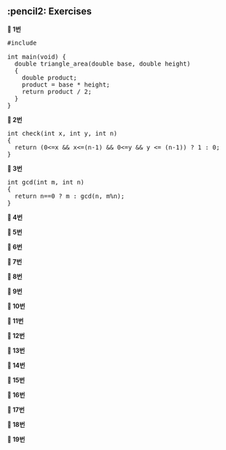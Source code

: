 <h2>:pencil2: Exercises</h2>

**:pushpin: 1번**

<pre>
#include <stdio.h>

int main(void) {
  double triangle_area(double base, double height)
  {
    double product;
    product = base * height;
    return product / 2;
  }
}
</pre>

**:pushpin: 2번**

<pre>
int check(int x, int y, int n)
{
  return (0<=x && x<=(n-1) && 0<=y && y <= (n-1)) ? 1 : 0;
}
</pre>

**:pushpin: 3번**

<pre>
int gcd(int m, int n)
{
  return n==0 ? m : gcd(n, m%n);
}
</pre>

**:pushpin: 4번**

**:pushpin: 5번**

**:pushpin: 6번**

**:pushpin: 7번**

**:pushpin: 8번**

**:pushpin: 9번**

**:pushpin: 10번**

**:pushpin: 11번**

**:pushpin: 12번**

**:pushpin: 13번**

**:pushpin: 14번**

**:pushpin: 15번**

**:pushpin: 16번**

**:pushpin: 17번**

**:pushpin: 18번**

**:pushpin: 19번**
